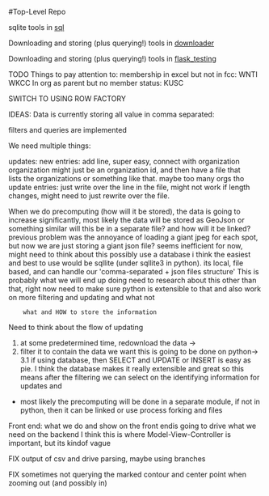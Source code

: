 #Top-Level Repo

sqlite tools in [sql](sql)

Downloading and storing (plus querying!) tools in [downloader](downloader)

Downloading and storing (plus querying!) tools in [flask_testing](flask_testing)

TODO
Things to pay attention to:
membership in excel but not in fcc:
WNTI
WKCC
In org as parent but no member status:
KUSC


SWITCH TO USING ROW FACTORY



IDEAS:
Data is currently storing all value in comma separated:

filters and queries are implemented

We need multiple things:

updates:
    new entries: add line, super easy, connect with organization
        organization might just be an organization id, and then have a file that    
        lists the organizations or something like that. maybe too many orgs tho
    update entries: just write over the line in the file, might not work if length
        changes, might need to just rewrite over the file.
        
When we do precomputing (how will it be stored), the data is going to increase significantly, most likely the data will be stored as GeoJson or something similar
    will this be in a separate file? and how will it be linked?
    previous problem was the annoyance of loading a giant jpeg for each spot, but 
    now we are just storing a giant json file? seems inefficient for now, might
    need to think about this
    possibly use a database
        i think the easiest and best to use would be sqllite (under sqllite3 in
        python). its local, file based, and can handle our 'comma-separated + json 
        files structure'
        This is probably what we will end up doing
        need to research about this
        other than that, right now need to make sure python is extensible 
        to that and also work on more filtering and updating and what not
        
        what and HOW to store the information
        
                

Need to think about the flow of updating

1. at some predetermined time, redownload the data ->
2. filter it to contain the data we want this is going to be done on python->
3.1 if using database, then SELECT and UPDATE or INSERT is easy as pie. I think the database makes it really extensible and great
    so this means after the filtering we can select on the identifying information
    for updates and 
    
    
-   most likely the precomputing will be done in a separate module, 
    if not in python, then it can be linked or use process forking and files
    
    
    
Front end: what we do and show on the front endis going to drive what we need on the backend
I think this is where Model-View-Controller is important, but its kindof vague


FIX output of csv and drive parsing, maybe using branches


FIX sometimes not querying the marked contour and center point when zooming out
    (and possibly in)







